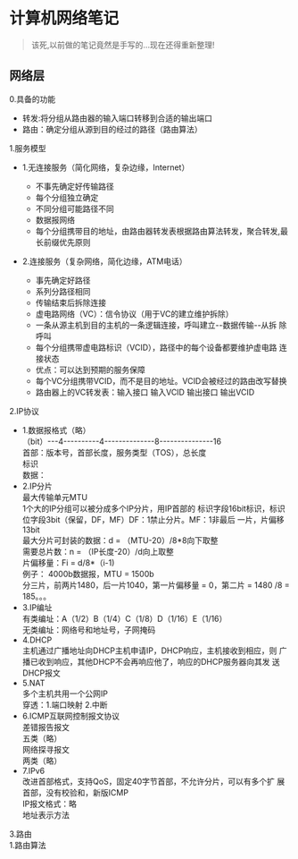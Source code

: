# 计算机网络笔记

> 该死,以前做的笔记竟然是手写的...现在还得重新整理!

## 网络层
  
0.具备的功能  

- 转发:将分组从路由器的输入端口转移到合适的输出端口  
- 路由：确定分组从源到目的经过的路径（路由算法）  
  
1.服务模型  

- 1.无连接服务（简化网络，复杂边缘，Internet）
  - 不事先确定好传输路径  
  - 每个分组独立确定  
  - 不同分组可能路径不同  
  - 数据报网络  
  - 每个分组携带目的地址，由路由器转发表根据路由算法转发，聚合转发,最长前缀优先原则  
  
- 2.连接服务（复杂网络，简化边缘，ATM电话）  
  - 事先确定好路径  
  - 系列分路径相同  
  - 传输结束后拆除连接  
  - 虚电路网络（VC）：信令协议（用于VC的建立维护拆除）  
  - 一条从源主机到目的主机的一条逻辑连接，呼叫建立--数据传输--从拆  除呼叫  
  - 每个分组携带虚电路标识（VCID），路径中的每个设备都要维护虚电路  连接状态  
  - 优点：可以达到预期的服务保障  
  - 每个VC分组携带VCID，而不是目的地址。VCID会被经过的路由改写替换  
  - 路由器上的VC转发表：输入接口 输入VCID 输出接口 输出VCID  
  
2.IP协议  

- 1.数据报格式（略）  
（bit）---4----------4--------------8---------------16  
首部：版本号，首部长度，服务类型（TOS），总长度  
标识  
数据：  
- 2.IP分片  
最大传输单元MTU  
1个大的IP分组可以被分成多个IP分片，用IP首部的 标识字段16bit标识，标识位字段3bit（保留，DF，MF）DF：1禁止分片。MF：1非最后  一片，片偏移13bit  
最大分片可封装的数据：d = （MTU-20）/8\*8向下取整  
需要总片数：n = （IP长度-20）/d向上取整  
片偏移量：Fi = d/8*（i-1)  
例子： 4000b数据报，MTU = 1500b  
分三片，前两片1480，后一片1040，第一片偏移量 = 0，第二片 = 1480  /8 = 185。。。
- 3.IP编址  
有类编址：A（1/2）B（1/4）C（1/8）D（1/16）E（1/16）  
无类编址：网络号和地址号，子网掩码  
- 4.DHCP  
主机通过广播地址向DHCP主机申请IP，DHCP响应，主机接收到相应，则  广播已收到响应，其他DHCP不会再响应他了，响应的DHCP服务器向其发  送DHCP报文  
- 5.NAT  
多个主机共用一个公网IP  
穿透：1.端口映射 2.中断  
- 6.ICMP互联网控制报文协议  
差错报告报文  
五类（略）  
网络探寻报文  
两类（略）  
- 7.IPv6  
改进首部格式，支持QoS，固定40字节首部，不允许分片，可以有多个扩  展首部，没有校验和，新版ICMP  
IP报文格式：略  
地址表示方法  
  
3.路由  
1.路由算法  
